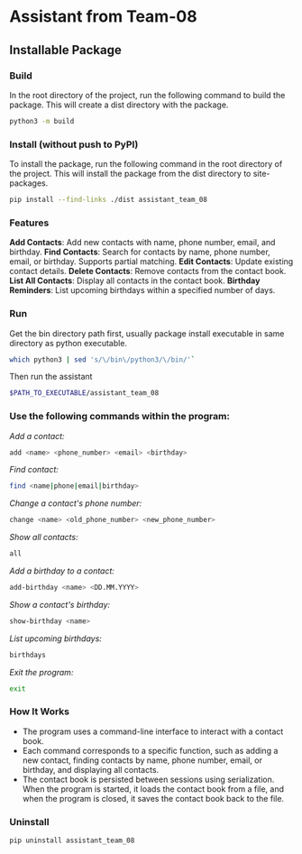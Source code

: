 # Assistant from Team-08

## Installable Package

### Build
In the root directory of the project, run the following command to build the package.
This will create a dist directory with the package.
```bash
python3 -m build
```

### Install (without push to PyPI)
To install the package, run the following command in the root directory of the project.
This will install the package from the dist directory to site-packages.
```bash
pip install --find-links ./dist assistant_team_08
```
### Features
**Add Contacts**:
  Add new contacts with name, phone number, email, and birthday.
**Find Contacts**:
  Search for contacts by name, phone number, email, or birthday. Supports partial matching.
**Edit Contacts**:
  Update existing contact details.
**Delete Contacts**:
  Remove contacts from the contact book.
**List All Contacts**:
  Display all contacts in the contact book.
**Birthday Reminders**:
  List upcoming birthdays within a specified number of days.

### Run
Get the bin directory path first, usually package install executable in same directory as python executable.
```bash
which python3 | sed 's/\/bin\/python3/\/bin/'`
```
Then run the assistant
```bash
$PATH_TO_EXECUTABLE/assistant_team_08
```

### Use the following commands within the program:
*Add a contact:*
```bash
add <name> <phone_number> <email> <birthday>
```
*Find contact:*
```bash
find <name|phone|email|birthday>
```
*Change a contact's phone number:*
```bash
change <name> <old_phone_number> <new_phone_number>
```
*Show all contacts:*
```bash
all
```
*Add a birthday to a contact:*
```bash
add-birthday <name> <DD.MM.YYYY>
```
*Show a contact's birthday:*
```bash
show-birthday <name>
```
*List upcoming birthdays:*
```bash
birthdays
```
*Exit the program:*
```bash
exit
```

### How It Works
- The program uses a command-line interface to interact with a contact book.
- Each command corresponds to a specific function, such as adding a new contact, finding contacts by name, phone number, email, or birthday, and displaying all contacts.
- The contact book is persisted between sessions using serialization. When the program is started, it loads the contact book from a file, and when the program is closed, it saves the contact book back to the file.


### Uninstall
```bash
pip uninstall assistant_team_08
```